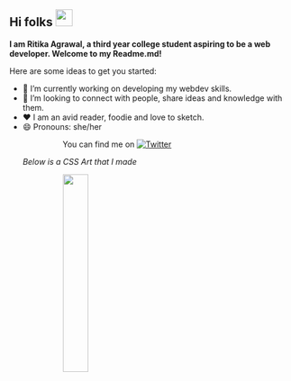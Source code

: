 ## Hi folks <img src="https://raw.githubusercontent.com/MartinHeinz/MartinHeinz/master/wave.gif" width="30px">
**I am Ritika Agrawal, a third year college student aspiring to be a web developer. Welcome to my Readme.md!** <br>

Here are some ideas to get you started:

- 🔭 I’m currently working on developing my webdev skills.                                                               
- 👯 I’m looking to connect with people, share ideas and knowledge with them.
- :heart: I am an avid reader, foodie and love to sketch.
- 😄 Pronouns: she/her <br>

&nbsp; &nbsp; &nbsp; &nbsp; &nbsp; &nbsp; &nbsp; &nbsp; &nbsp; &nbsp; &nbsp; &nbsp;  You can find me on [![Twitter][1.1]][1] 

&nbsp; &nbsp; &nbsp; *Below is a CSS Art that I made*

&nbsp; &nbsp; &nbsp; &nbsp; &nbsp; &nbsp; &nbsp; &nbsp; &nbsp; &nbsp; &nbsp; &nbsp; <img src="https://res.cloudinary.com/djix6uusx/image/upload/v1605568639/reindeer_taffgx.png" width="30%" height="30%" align="center">

<!-- links for twitter icon and profile -->
 
 [1.1]: http://i.imgur.com/tXSoThF.png
 [1]: https://twitter.com/RitikaAgrawal08

